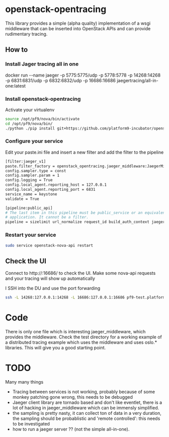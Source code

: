 # openstack-opentracing
This library provides a simple (alpha quality) implementation of a wsgi middleware that can be inserted into
OpenStack APIs and can provide rudimentary tracing.

## How to

### Install Jager tracing all in one
docker run --name jaeger  -p 5775:5775/udp -p 5778:5778 -p 14268:14268 -p 6831:6831/udp -p 6832:6832/udp -p 16686:16686 jaegertracing/all-in-one:latest

### Install openstack-opentracing

Activate your virtualenv

```bash
source /opt/pf9/nova/bin/activate
cd /opt/pf9/nova/bin/
./python ./pip install git+https://github.com/platform9-incubator/openstack-opentracing.git
```

### Configure your service

Edit your paste.ini file and insert a new filter and add the filter to the pipeline
```bash
[filter:jaeger_v1]
paste.filter_factory = openstack_opentracing.jaeger_middleware:JaegerMiddleware.factory
config.sampler.type = const
config.sampler.param = 1
config.logging = True
config.local_agent.reporting_host = 127.0.0.1
config.local_agent.reporting_port = 6831
service_name = keystone
validate = True

[pipeline:public_api]
# The last item in this pipeline must be public_service or an equivalent
# application. It cannot be a filter.
pipeline = sizelimit url_normalize request_id build_auth_context jaeger_v1 token_auth admin_token_auth json_body ec2_extension user_crud_extension pf9_mfa_auth_extension_v2 public_service
```

### Restart your service

```bash
sudo service openstack-nova-api restart
```

## Check the UI

Connect to http://<ip-address>:16686/ to check the UI.
Make some nova-api requests and your tracing will show up automatically

I SSH into the DU and use the port forwarding
```bash
ssh -L 14268:127.0.0.1:14268 -L 16686:127.0.0.1:16686 pf9-test.platform9.net
```

# Code
There is only one file which is interesting jaeger_middleware, which provides the middleware.
Check the test directory for a working example of a distributed tracing example which uses the middleware and uses oslo.* libraries. This will give you a good starting point.

# TODO
Many many things
* Tracing between services is not working, probably because of some monkey patching gone wrong, this needs to be debugged
* Jaeger client library are tornado based and don't like eventlet, there is a lot of hacking in jaeger_middleware which can be immensly simplified.
* the sampling is pretty nasty, it can collect ton of data in a very duration, the sampling should be probablistic and 'remote controlled': this needs to be investigated
* how to run a jaeger server ?? (not the simple all-in-one).
